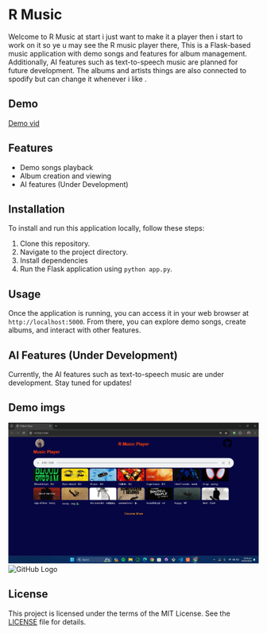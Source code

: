 # R Music 

Welcome to R Music at start i just want to make it a player then i start to work on it so ye u may see the R music player there, This is a Flask-based music application with demo songs and features for album management. Additionally, AI features such as text-to-speech music are planned for future development. The albums and artists things are also connected to spodify but can change it whenever i like .

## Demo

[Demo vid](https://youtu.be/mCdc-6jgun8?si=mn8Xt5WLSFR6KnLF)   

## Features

- Demo songs playback
- Album creation and viewing
- AI features (Under Development)

## Installation

To install and run this application locally, follow these steps:

1. Clone this repository.
2. Navigate to the project directory.
3. Install dependencies
4. Run the Flask application using `python app.py`.

## Usage

Once the application is running, you can access it in your web browser at `http://localhost:5000`. From there, you can explore demo songs, create albums, and interact with other features.

## AI Features (Under Development)

Currently, the AI features such as text-to-speech music are under development. Stay tuned for updates!   

## Demo imgs  

![img1](Screenshot%202024-05-04%20223643.png)
![GitHub Logo](https://github.com/github.png)



## License

This project is licensed under the terms of the MIT License. See the [LICENSE](LICENSE) file for details.
